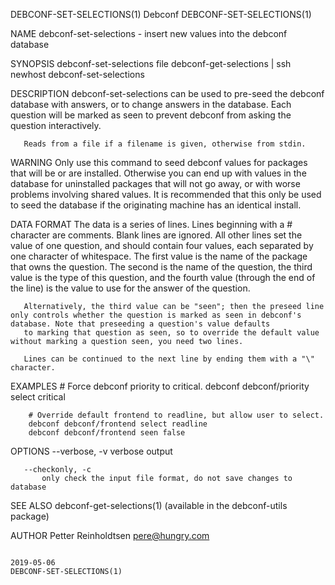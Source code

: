 DEBCONF-SET-SELECTIONS(1)                                                                        Debconf                                                                        DEBCONF-SET-SELECTIONS(1)

NAME
       debconf-set-selections - insert new values into the debconf database

SYNOPSIS
        debconf-set-selections file
        debconf-get-selections | ssh newhost debconf-set-selections

DESCRIPTION
       debconf-set-selections can be used to pre-seed the debconf database with answers, or to change answers in the database. Each question will be marked as seen to prevent debconf from asking the
       question interactively.

       Reads from a file if a filename is given, otherwise from stdin.

WARNING
       Only use this command to seed debconf values for packages that will be or are installed. Otherwise you can end up with values in the database for uninstalled packages that will not go away, or
       with worse problems involving shared values. It is recommended that this only be used to seed the database if the originating machine has an identical install.

DATA FORMAT
       The data is a series of lines. Lines beginning with a # character are comments. Blank lines are ignored. All other lines set the value of one question, and should contain four values, each
       separated by one character of whitespace. The first value is the name of the package that owns the question. The second is the name of the question, the third value is the type of this question,
       and the fourth value (through the end of the line) is the value to use for the answer of the question.

       Alternatively, the third value can be "seen"; then the preseed line only controls whether the question is marked as seen in debconf's database. Note that preseeding a question's value defaults
       to marking that question as seen, so to override the default value without marking a question seen, you need two lines.

       Lines can be continued to the next line by ending them with a "\" character.

EXAMPLES
        # Force debconf priority to critical.
        debconf debconf/priority select critical

        # Override default frontend to readline, but allow user to select.
        debconf debconf/frontend select readline
        debconf debconf/frontend seen false

OPTIONS
       --verbose, -v
           verbose output

       --checkonly, -c
           only check the input file format, do not save changes to database

SEE ALSO
       debconf-get-selections(1) (available in the debconf-utils package)

AUTHOR
       Petter Reinholdtsen <pere@hungry.com>

                                                                                                2019-05-06                                                                      DEBCONF-SET-SELECTIONS(1)
